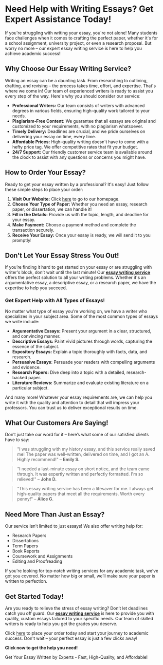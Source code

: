 <h1>Need Help with Writing Essays? Get Expert Assistance Today!</h1>

<p>If you're struggling with writing your essay, you're not alone! Many students face challenges when it comes to crafting the perfect paper, whether it's for a school assignment, university project, or even a research proposal. But worry no more – our expert essay writing service is here to help you achieve academic success!</p>

<h2>Why Choose Our Essay Writing Service?</h2>

<p>Writing an essay can be a daunting task. From researching to outlining, drafting, and revising – the process takes time, effort, and expertise. That's where we come in! Our team of experienced writers is ready to assist you every step of the way. Here's why you should consider our service:</p>

<ul>
    <li><strong>Professional Writers:</strong> Our team consists of writers with advanced degrees in various fields, ensuring high-quality work tailored to your needs.</li>
    <li><strong>Plagiarism-Free Content:</strong> We guarantee that all essays are original and customized to your requirements, with no plagiarism whatsoever.</li>
    <li><strong>Timely Delivery:</strong> Deadlines are crucial, and we pride ourselves on delivering your essay on time, every time.</li>
    <li><strong>Affordable Prices:</strong> High-quality writing doesn't have to come with a hefty price tag. We offer competitive rates that fit your budget.</li>
    <li><strong>24/7 Support:</strong> Our friendly customer service team is available around the clock to assist with any questions or concerns you might have.</li>
</ul>

<h2>How to Order Your Essay?</h2>

<p>Ready to get your essay written by a professional? It's easy! Just follow these simple steps to place your order:</p>

<ol>
    <li><strong>Visit Our Website:</strong> Click <a href="https://tinyurl.com/topessay?keyword=write+a+essay">here</a> to go to our homepage.</li>
    <li><strong>Choose Your Type of Paper:</strong> Whether you need an essay, research paper, or dissertation, we can handle it!</li>
    <li><strong>Fill in the Details:</strong> Provide us with the topic, length, and deadline for your essay.</li>
    <li><strong>Make Payment:</strong> Choose a payment method and complete the transaction securely.</li>
    <li><strong>Receive Your Essay:</strong> Once your essay is ready, we will send it to you promptly!</li>
</ol>

<h2>Don't Let Your Essay Stress You Out!</h2>

<p>If you’re finding it hard to get started on your essay or are struggling with writer's block, don’t wait until the last minute! Our <strong><a href="https://tinyurl.com/topessay?keyword=write+a+essay">essay writing service</a></strong> offers the perfect solution to all your writing problems. Whether it's an argumentative essay, a descriptive essay, or a research paper, we have the expertise to help you succeed.</p>

<h3>Get Expert Help with All Types of Essays!</h3>

<p>No matter what type of essay you're working on, we have a writer who specializes in your subject area. Some of the most common types of essays we write include:</p>

<ul>
    <li><strong>Argumentative Essays:</strong> Present your argument in a clear, structured, and convincing manner.</li>
    <li><strong>Descriptive Essays:</strong> Paint vivid pictures through words, capturing the essence of the subject.</li>
    <li><strong>Expository Essays:</strong> Explain a topic thoroughly with facts, data, and research.</li>
    <li><strong>Persuasive Essays:</strong> Persuade your readers with compelling arguments and evidence.</li>
    <li><strong>Research Papers:</strong> Dive deep into a topic with a detailed, research-backed paper.</li>
    <li><strong>Literature Reviews:</strong> Summarize and evaluate existing literature on a particular subject.</li>
</ul>

<p>And many more! Whatever your essay requirements are, we can help you write it with the quality and attention to detail that will impress your professors. You can trust us to deliver exceptional results on time.</p>

<h2>What Our Customers Are Saying!</h2>

<p>Don’t just take our word for it – here’s what some of our satisfied clients have to say:</p>

<blockquote>
    <p>"I was struggling with my history essay, and this service really saved me! The paper was well-written, delivered on time, and I got an A. Highly recommend!" – <strong>Emily S.</strong></p>
</blockquote>

<blockquote>
    <p>"I needed a last-minute essay on short notice, and the team came through. It was expertly written and perfectly formatted. I'm so relieved!" – <strong>John D.</strong></p>
</blockquote>

<blockquote>
    <p>"This essay writing service has been a lifesaver for me. I always get high-quality papers that meet all the requirements. Worth every penny!" – <strong>Alice G.</strong></p>
</blockquote>

<h2>Need More Than Just an Essay?</h2>

<p>Our service isn’t limited to just essays! We also offer writing help for:</p>

<ul>
    <li>Research Papers</li>
    <li>Dissertations</li>
    <li>Term Papers</li>
    <li>Book Reports</li>
    <li>Coursework and Assignments</li>
    <li>Editing and Proofreading</li>
</ul>

<p>If you're looking for top-notch writing services for any academic task, we’ve got you covered. No matter how big or small, we’ll make sure your paper is written to perfection.</p>

<h2>Get Started Today!</h2>

<p>Are you ready to relieve the stress of essay writing? Don’t let deadlines catch you off guard. Our <strong><a href="https://tinyurl.com/topessay?keyword=write+a+essay">essay writing service</a></strong> is here to provide you with quality, custom essays tailored to your specific needs. Our team of skilled writers is ready to help you get the grades you deserve.</p>

<p>Click <a href="https://tinyurl.com/topessay?keyword=write+a+essay">here</a> to place your order today and start your journey to academic success. Don't wait – your perfect essay is just a few clicks away!</p>

<p><strong>Click now to get the help you need!</strong></p>
Get Your Essay Written by Experts - Fast, High-Quality, and Affordable!
